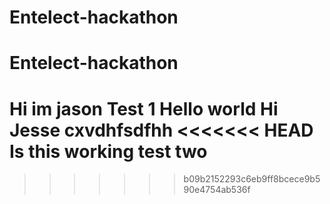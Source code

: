 # Entelect-hackathon
# Entelect-hackathon
Hi im jason
Test 1
Hello world
Hi Jesse
 cxvdhfsdfhh
<<<<<<< HEAD
 Is this working test two
=======
>>>>>>> b09b2152293c6eb9ff8bcece9b590e4754ab536f
